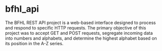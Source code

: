 # bfhl_api
The BFHL REST API project is a web-based interface designed to process and respond to specific HTTP requests. The primary objective of this project was to accept GET and POST requests, segregate incoming data into numbers and alphabets, and determine the highest alphabet based on its position in the A-Z series.
